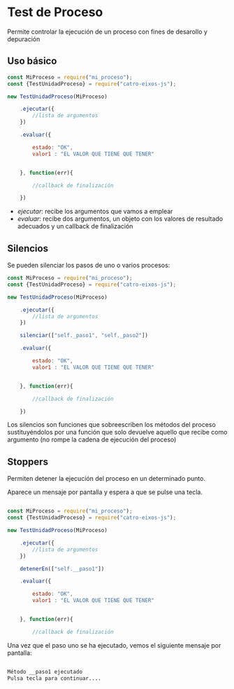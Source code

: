 # Test de Proceso

Permite controlar la ejecución de un proceso con fines de desarollo y depuración

## Uso básico

```js
const MiProceso = require("mi_proceso");
const {TestUnidadProceso} = require("catro-eixos-js");

new TestUnidadProceso(MiProceso)

    .ejecutar({ 
        //lista de argumentos
    })

    .evaluar({

        estado: "OK",
        valor1 : "EL VALOR QUE TIENE QUE TENER"


    }, function(err){

        //callback de finalización

    })

```

* *ejecutar*: recibe los argumentos que vamos a emplear
* *evaluar*: recibe dos argumentos, un objeto con los valores de resultado adecuados 
             y un callback de finalización


## Silencios

Se pueden silenciar los pasos de uno o varios procesos:

```js
const MiProceso = require("mi_proceso");
const {TestUnidadProceso} = require("catro-eixos-js");

new TestUnidadProceso(MiProceso)

    .ejecutar({ 
        //lista de argumentos
    })

    silenciar(["self._paso1", "self._paso2"])

    .evaluar({

        estado: "OK",
        valor1 : "EL VALOR QUE TIENE QUE TENER"


    }, function(err){

        //callback de finalización

    })

```

Los silencios son funciones que sobreescriben los métodos del proceso
sustituyéndolos por una función que solo devuelve aquello que recibe como
argumento (no rompe la cadena de ejecución del proceso)

## Stoppers

Permiten detener la ejecución del proceso en un determinado punto. 

Aparece un mensaje por pantalla y espera a que se pulse una tecla. 

```js

const MiProceso = require("mi_proceso");
const {TestUnidadProceso} = require("catro-eixos-js");

new TestUnidadProceso(MiProceso)

    .ejecutar({ 
        //lista de argumentos
    })

    detenerEn(["self.__paso1"])

    .evaluar({

        estado: "OK",
        valor1 : "EL VALOR QUE TIENE QUE TENER"


    }, function(err){

        //callback de finalización

```
Una vez que el paso uno se ha ejecutado, vemos el siguiente
mensaje por pantalla:

```bash

Método __paso1 ejecutado 
Pulsa tecla para continuar....

```




